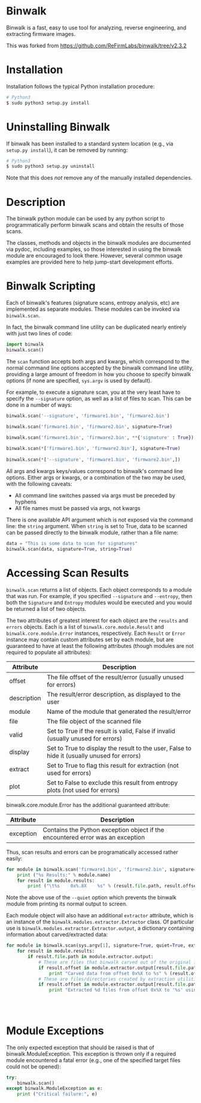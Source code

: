 # Binwalk

Binwalk is a fast, easy to use tool for analyzing, reverse engineering, and extracting firmware images.

This was forked from https://github.com/ReFirmLabs/binwalk/tree/v2.3.2

Installation
============

Installation follows the typical Python installation procedure:

```bash
# Python3
$ sudo python3 setup.py install
```

Uninstalling Binwalk
====================

If binwalk has been installed to a standard system location (e.g., via `setup.py install`), it can be removed by running:

```bash
# Python3
$ sudo python3 setup.py uninstall
```

Note that this does _not_ remove any of the manually installed dependencies.

Description
===========

The binwalk python module can be used by any python script to programmatically perform binwalk scans and obtain the results of those scans. 

The classes, methods and objects in the binwalk modules are documented via pydoc, including examples, so those interested in using the binwalk module are encouraged to look there. However, several common usage examples are provided here to help jump-start development efforts.


Binwalk Scripting
=================

Each of binwalk's features (signature scans, entropy analysis, etc) are implemented as separate modules. These modules can be invoked via `binwalk.scan`.

In fact, the binwalk command line utility can be duplicated nearly entirely with just two lines of code:

```python
import binwalk
binwalk.scan()
```

The `scan` function accepts both args and kwargs, which correspond to the normal command line options accepted by the binwalk command line utility, providing a large amount of freedom in how you choose to specify binwalk options (if none are specified, `sys.argv` is used by default).

For example, to execute a signature scan, you at the very least have to specify the `--signature` option, as well as a list of files to scan. This can be done in a number of ways:

```python
binwalk.scan('--signature', 'firmware1.bin', 'firmware2.bin')

binwalk.scan('firmware1.bin', 'firmware2.bin', signature=True)

binwalk.scan('firmware1.bin', 'firmware2.bin', **{'signature' : True})
        
binwalk.scan(*['firmware1.bin', 'firmware2.bin'], signature=True)
        
binwalk.scan(*['--signature', 'firmware1.bin', 'firmware2.bin',])
```

All args and kwargs keys/values correspond to binwalk's command line options. Either args or kwargs, or a combination of the two may be used, with the following caveats:

* All command line switches passed via args must be preceded by hyphens
* All file names must be passed via args, not kwargs

There is one available API argument which is not exposed via the command line: the `string` argument. When `string` is set to True, data to be scanned can be passed directly to the binwalk module, rather than a file name:

```python
data = "This is some data to scan for signatures"
binwalk.scan(data, signature=True, string=True)
```

Accessing Scan Results
======================

`binwalk.scan` returns a list of objects. Each object corresponds to a module that was run. For example, if you specified `--signature` and `--entropy`, then both the `Signature` and `Entropy` modules would be executed and you would be returned a list of two objects.

The two attributes of greatest interest for each object are the `results` and `errors` objects. Each is a list of `binwalk.core.module.Result` and `binwalk.core.module.Error` instances, respectively. Each `Result` or `Error` instance may contain custom attributes set by each module, but are guaranteed to have at least the following attributes (though modules are not required to populate all attributes):

|  Attribute  | Description |
|-------------|-------------|
| offset      | The file offset of the result/error (usually unused for errors) |
| description | The result/error description, as displayed to the user |
| module      | Name of the module that generated the result/error |
| file        | The file object of the scanned file |
| valid       | Set to True if the result is valid, False if invalid (usually unused for errors) |
| display     | Set to True to display the result to the user, False to hide it (usually unused for errors) |
| extract     | Set to True to flag this result for extraction (not used for errors) |
| plot        | Set to False to exclude this result from entropy plots (not used for errors) |

binwalk.core.module.Error has the additional guaranteed attribute:

|  Attribute  | Description |
|-------------|-------------|
| exception   | Contains the Python exception object if the encountered error was an exception |

Thus, scan results and errors can be programatically accessed rather easily:

```python
for module in binwalk.scan('firmware1.bin', 'firmware2.bin', signature=True, quiet=True):
    print ("%s Results:" % module.name)
    for result in module.results:
        print ("\t%s    0x%.8X    %s" % (result.file.path, result.offset, result.description))
```

Note the above use of the `--quiet` option which prevents the binwalk module from printing its normal output to screen.

Each module object will also have an additional `extractor` attribute, which is an instance of the `binwalk.modules.extractor.Extractor` class. Of particular use is `binwalk.modules.extractor.Extractor.output`, a dictionary containing information about carved/extracted data:

```python
for module in binwalk.scan(sys.argv[1], signature=True, quiet=True, extract=True):
    for result in module.results:
        if result.file.path in module.extractor.output:
            # These are files that binwalk carved out of the original firmware image, a la dd
            if result.offset in module.extractor.output[result.file.path].carved:
                print "Carved data from offset 0x%X to %s" % (result.offset, module.extractor.output[result.file.path].carved[result.offset])
            # These are files/directories created by extraction utilities (gunzip, tar, unsquashfs, etc)
            if result.offset in module.extractor.output[result.file.path].extracted:
                print "Extracted %d files from offset 0x%X to '%s' using '%s'" % (len(module.extractor.output[result.file.path].extracted[result.offset].files),
                                                                                  result.offset,
                                                                                  module.extractor.output[result.file.path].extracted[result.offset].files[0],
                                                                                  module.extractor.output[result.file.path].extracted[result.offset].command)
```

Module Exceptions
=================

The only expected exception that should be raised is that of binwalk.ModuleException. This exception is thrown only if a required module encountered a fatal error (e.g., one of the specified target files could not be opened):

```python
try:
    binwalk.scan()
except binwalk.ModuleException as e:
    print ("Critical failure:", e)
```
